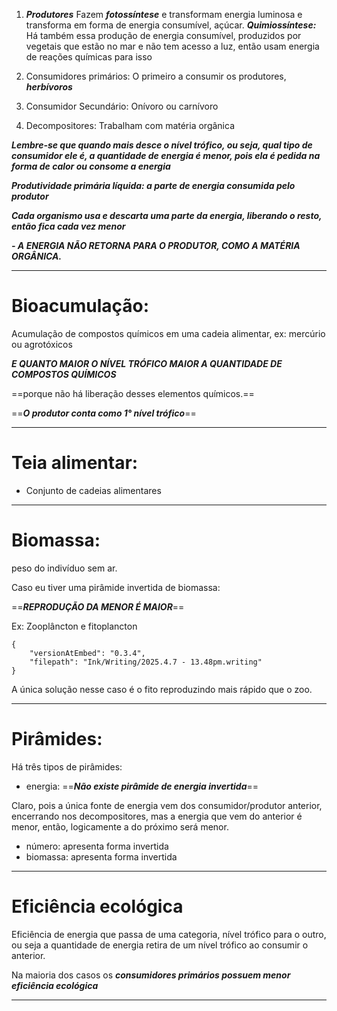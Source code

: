 
1) ***Produtores***
	Fazem ***fotossíntese*** e transformam energia luminosa e transforma em forma de energia consumível, açúcar.
	***Quimiossíntese:*** Há também essa produção de energia consumível, produzidos por vegetais que estão no mar e não tem acesso a luz, então usam energia de reações químicas para isso

2) Consumidores primários:
	O primeiro a consumir os produtores, ***herbívoros***

3) Consumidor Secundário:
	Onívoro ou carnívoro

4) Decompositores:
	Trabalham com matéria orgânica

***Lembre-se que quando mais desce o nível trófico, ou seja, qual tipo de consumidor ele é, a quantidade de energia é menor, pois ela é pedida na forma de calor ou consome a energia***

***Produtividade primária líquida: a parte de energia consumida pelo produtor*** 

***Cada organismo usa e descarta uma parte da energia, liberando o resto, então fica cada vez menor***

***- A ENERGIA NÃO RETORNA PARA O PRODUTOR, COMO A MATÉRIA ORGÂNICA.***

---

# Bioacumulação:

Acumulação de compostos químicos em uma cadeia alimentar, ex: mercúrio ou agrotóxicos

***E QUANTO MAIOR O NÍVEL TRÓFICO MAIOR A QUANTIDADE DE COMPOSTOS QUÍMICOS***

==porque não há liberação desses elementos químicos.== 

==***O produtor conta como 1° nível trófico***==

---

# Teia alimentar:

- Conjunto de cadeias alimentares


---
# Biomassa:

peso do indivíduo sem ar. 


Caso eu tiver uma pirâmide invertida de biomassa: 

==***REPRODUÇÃO DA MENOR É MAIOR***==

Ex:
Zooplâncton e fitoplancton

```handwritten-ink
{
	"versionAtEmbed": "0.3.4",
	"filepath": "Ink/Writing/2025.4.7 - 13.48pm.writing"
}
```
A única solução nesse caso é o fito reproduzindo mais rápido que o zoo.

---

# Pirâmides:

Há três tipos de pirâmides:
- energia: ==***Não existe pirâmide de energia invertida***==

Claro, pois a única fonte de energia vem dos consumidor/produtor anterior, encerrando nos decompositores, mas a energia que vem do anterior é menor, então, logicamente a do próximo será menor. 

- número: apresenta forma invertida
- biomassa: apresenta forma invertida




---

# Eficiência ecológica

Eficiência de energia que passa de uma categoria, nível trófico para o outro, ou seja a quantidade de energia retira de um nível trófico ao consumir o anterior.

Na maioria dos casos os ***consumidores primários possuem menor eficiência ecológica***

---
